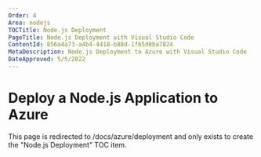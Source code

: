 ```yaml
---
Order: 4
Area: nodejs
TOCTitle: Node.js Deployment
PageTitle: Node.js Deployment with Visual Studio Code
ContentId: 856a4a73-a4b4-4418-b88d-1f65d0ba7824
MetaDescription: Node.js Deployment to Azure with Visual Studio Code
DateApproved: 5/5/2022
---
```

# Deploy a Node.js Application to Azure

This page is redirected to /docs/azure/deployment and only exists to create the "Node.js Deployment" TOC item.